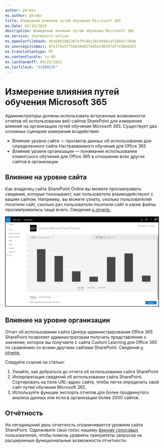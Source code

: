 ```yaml
---
author: pkrebs
ms.author: pkrebs
title: Измерение влияния путей обучения Microsoft 365
ms.date: 02/10/2019
description: Измерение влияния путей обучения Microsoft 365
ms.service: sharepoint-online
ms.openlocfilehash: 4ba5981902367ef9c94c28c49442af588dcf368e
ms.sourcegitcommit: 97e175e5ff5b6a9e0274d5ec9b39fdf7e18eb387
ms.translationtype: MT
ms.contentlocale: ru-RU
ms.lasthandoff: 04/25/2021
ms.locfileid: "51999535"
---
```

# <a name="measuring-impact-of-microsoft-365-learning-pathways"></a>Измерение влияния путей обучения Microsoft 365

Администраторы должны использовать встроенные возможности отчетов об использовании веб-сайтов SharePoint для измерения влияния на организацию путей обучения Microsoft 365. Существует два основных сценария измерения воздействия: 
- Влияние уровня сайта — просмотр данных об использовании для определенного сайта Настраиваемого обучения для Office 365 
- Влияние уровня организации — понимание использования клиентского обучения для Office 365 в отношении всех других сайтов в организации

## <a name="site-level-impact"></a>Влияние на уровне сайта

Как владелец сайта SharePoint Online вы можете просматривать сведения, которые показывают, как пользователи взаимодействуют с вашим сайтом. Например, вы можете узнать, сколько пользователей посетили сайт, сколько раз пользователи посетили сайт и какие файлы просматривались чаще всего. Сведения [о отчете.](https://support.office.com/article/view-usage-data-for-your-sharepoint-site-2fa8ddc2-c4b3-4268-8d26-a772dc55779e) 

![cg-measureimpactreport.png](media/cg-measureimpactreport.png)

## <a name="organization-level-impact"></a>Влияние на уровне организации
Отчет об использовании сайта Центра администрирования Office 365 SharePoint позволяет администраторам получать представление о значении, которое вы получаете с сайта Custom Learning для Office 365 по сравнению со всеми другими сайтами SharePoint. Сведения [о отчете.](/office365/admin/activity-reports/sharepoint-site-usage?view=o365-worldwide)
 
Следуйте ссылке на статью: 
1. Узнайте, как добраться до отчета об использовании сайта SharePoint 
2. Интерпретация сведений об использовании сайта SharePoint. Сортировать на поле URL-адрес сайта, чтобы легче определить свой сайт путей обучения Microsoft 365. 
3. Используйте функции экспорта отчетов для более продвинутого анализа данных или если в организации более 2000 сайтов. 

## <a name="reporting"></a>Отчётность

На сегодняшний день отчетность ограничивается уровнем сайта SharePoint. Одалживите свой голос нашему [форуму голосовых](https://go.microsoft.com/fwlink/?linkid=2109552) пользователей, чтобы помочь уравнять приоритеты запросов на расширенные функциональные возможности отчетности.